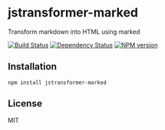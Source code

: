# jstransformer-marked

Transform markdown into HTML using marked

[![Build Status](https://img.shields.io/travis/jstransformers/jstransformer-marked/master.svg)](https://travis-ci.org/jstransformers/jstransformer-marked)
[![Dependency Status](https://img.shields.io/gemnasium/jstransformers/jstransformer-marked.svg)](https://gemnasium.com/jstransformers/jstransformer-marked)
[![NPM version](https://img.shields.io/npm/v/jstransformer-marked.svg)](https://www.npmjs.org/package/jstransformer-marked)

## Installation

    npm install jstransformer-marked

## License

  MIT
